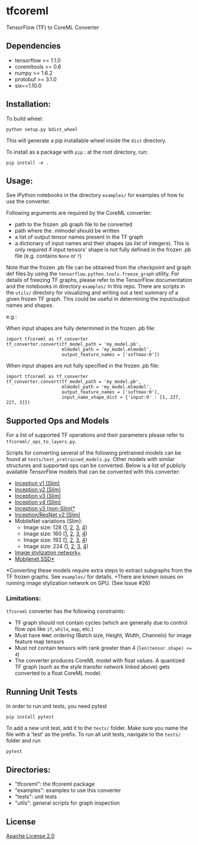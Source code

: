 # tfcoreml
TensorFlow (TF) to CoreML Converter

Dependencies
-------------

- tensorflow >= 1.1.0
- coremltools >= 0.6
- numpy >= 1.6.2
- protobuf >= 3.1.0
- six==1.10.0

## Installation:

To build wheel:
```
python setup.py bdist_wheel
```

This will generate a pip installable wheel inside the `dist` directory. 

To install as a package with `pip` : at the root directory, run:
```
pip install -e .
```

## Usage:

See iPython notebooks in the directory `examples/` for examples of
how to use the converter.

Following arguments are required by the CoreML converter:
- path to the frozen .pb graph file to be converted
- path where the .mlmodel should be written
- a list of output tensor names present in the TF graph
- a dictionary of input names and their shapes (as list of integers). 
  This is only required if input tensors' shape is not fully defined in the frozen .pb file 
	(e.g. contains `None` or `?`)

Note that the frozen .pb file can be obtained from the checkpoint and graph def files
by using the `tensorflow.python.tools.freeze_graph` utility. 
For details of freezing TF graphs, please refer to the TensorFlow documentation and the notebooks in directory `examples/` in this repo.
There are scripts in the `utils/` directory for visualizing and writing out a text summary of a given frozen TF graph. This could be useful in determining the input/output names and shapes.  

e.g.:

When input shapes are fully determined in the frozen .pb file:
```
import tfcoreml as tf_converter
tf_converter.convert(tf_model_path = 'my_model.pb',
                     mlmodel_path = 'my_model.mlmodel',
                     output_feature_names = ['softmax:0'])					
```

When input shapes are not fully specified in the frozen .pb file:
```
import tfcoreml as tf_converter
tf_converter.convert(tf_model_path = 'my_model.pb',
                     mlmodel_path = 'my_model.mlmodel',
                     output_feature_names = ['softmax:0'],
                     input_name_shape_dict = {'input:0' : [1, 227, 227, 3]})
```


## Supported Ops and Models

For a list of supported TF operations and their parameters please refer to `tfcoreml/_ops_to_layers.py`. 

Scripts for converting several of the following pretrained models can be found at `tests/test_pretrained_models.py`. 
Other models with similar structures and supported ops can be converted. 
Below is a list of publicly available TensorFlow models that can be converted with this converter:

- [Inception v1 (Slim)](https://storage.googleapis.com/download.tensorflow.org/models/inception_v1_2016_08_28_frozen.pb.tar.gz)
- [Inception v2 (Slim)](https://storage.googleapis.com/download.tensorflow.org/models/inception_v2_2016_08_28_frozen.pb.tar.gz)
- [Inception v3 (Slim)](https://storage.googleapis.com/download.tensorflow.org/models/inception_v3_2016_08_28_frozen.pb.tar.gz)
- [Inception v4 (Slim)](https://storage.googleapis.com/download.tensorflow.org/models/inception_v4_2016_09_09_frozen.pb.tar.gz)
- [Inception v3 (non-Slim)*](https://storage.googleapis.com/download.tensorflow.org/models/inception_dec_2015.zip) 
- [Inception/ResNet v2 (Slim)](https://storage.googleapis.com/download.tensorflow.org/models/inception_resnet_v2_2016_08_30_frozen.pb.tar.gz)
- MobileNet variations (Slim):
  - Image size: 128 ([1](
                      https://storage.googleapis.com/download.tensorflow.org/models/mobilenet_v1_0.25_128_frozen.tgz), 
                      [2](
                      https://storage.googleapis.com/download.tensorflow.org/models/mobilenet_v1_0.50_128_frozen.tgz), 
                      [3](
                      https://storage.googleapis.com/download.tensorflow.org/models/mobilenet_v1_0.75_128_frozen.tgz), 
                      [4](
                      https://storage.googleapis.com/download.tensorflow.org/models/mobilenet_v1_1.0_128_frozen.tgz))
  - Image size: 160 ([1](
                      https://storage.googleapis.com/download.tensorflow.org/models/mobilenet_v1_0.25_160_frozen.tgz), 
                      [2](
                      https://storage.googleapis.com/download.tensorflow.org/models/mobilenet_v1_0.50_160_frozen.tgz), 
                      [3](
                      https://storage.googleapis.com/download.tensorflow.org/models/mobilenet_v1_0.75_160_frozen.tgz), 
                      [4](
                      https://storage.googleapis.com/download.tensorflow.org/models/mobilenet_v1_1.0_160_frozen.tgz))
  - Image size: 192 ([1](
                      https://storage.googleapis.com/download.tensorflow.org/models/mobilenet_v1_0.25_192_frozen.tgz), 
                      [2](
                      https://storage.googleapis.com/download.tensorflow.org/models/mobilenet_v1_0.50_192_frozen.tgz), 
                      [3](
                      https://storage.googleapis.com/download.tensorflow.org/models/mobilenet_v1_0.75_192_frozen.tgz), 
                      [4](
                      https://storage.googleapis.com/download.tensorflow.org/models/mobilenet_v1_1.0_192_frozen.tgz))
  - Image size: 224 ([1](
                      https://storage.googleapis.com/download.tensorflow.org/models/mobilenet_v1_0.25_224_frozen.tgz), 
                      [2](
                      https://storage.googleapis.com/download.tensorflow.org/models/mobilenet_v1_0.50_224_frozen.tgz), 
                      [3](
                      https://storage.googleapis.com/download.tensorflow.org/models/mobilenet_v1_0.75_224_frozen.tgz), 
                      [4](
                      https://storage.googleapis.com/download.tensorflow.org/models/mobilenet_v1_1.0_224_frozen.tgz))                                                                  
- [Image stylization network+](https://storage.googleapis.com/download.tensorflow.org/models/stylize_v1.zip)
- [Mobilenet SSD*](https://storage.googleapis.com/download.tensorflow.org/models/object_detection/ssd_mobilenet_v1_android_export.zip) 

*Converting these models require extra steps to extract subgraphs from the TF frozen graphs. See `examples/` for details. 
+There are known issues on running image stylization network on GPU. (See Issue #26)


### Limitations:

`tfcoreml` converter has the following constraints: 

- TF graph should not contain cycles (which are generally due to control flow ops like `if`, `while`, `map`, etc.)
- Must have `NHWC` ordering (Batch size, Height, Width, Channels) for image feature map tensors
- Must not contain tensors with rank greater than 4 (`len(tensor.shape) <= 4`)
- The converter produces CoreML model with float values. A quantized TF graph (such as the style transfer network linked above) gets converted to a float CoreML model. 

## Running Unit Tests

In order to run unit tests, you need pytest

```shell
pip install pytest
```

To add a new unit test, add it to the `tests/` folder. Make sure you
name the file with a 'test' as the prefix.
To run all unit tests, navigate to the `tests/` folder and run

```shell
pytest
```

## Directories:
- "tfcoreml": the tfcoreml package
- "examples": examples to use this converter
- "tests": unit tests
- "utils": general scripts for graph inspection

## License
[Apache License 2.0](LICENSE)
